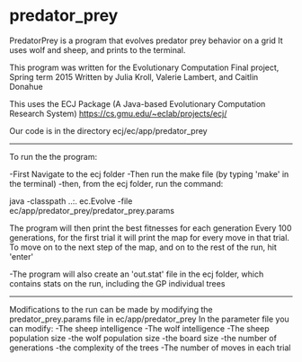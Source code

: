# predator_prey

PredatorPrey is a program that evolves predator prey behavior on a grid
It uses wolf and sheep, and prints to the terminal.
 
This program was written for the Evolutionary Computation Final project, Spring term 2015
Written by Julia Kroll, Valerie Lambert, and Caitlin Donahue

This uses the ECJ Package (A Java-based Evolutionary Computation Research System)
https://cs.gmu.edu/~eclab/projects/ecj/

Our code is in the directory ecj/ec/app/predator_prey

----------------------------------------------------------------------------------------------------------

To run the the program:

-First Navigate to the ecj folder
-Then run the make file (by typing 'make' in the terminal)
-then, from the ecj folder, run the command:

java -classpath ..:. ec.Evolve -file ec/app/predator_prey/predator_prey.params

The program will then print the best fitnesses for each generation 
Every 100 generations, for the first trial it will print the map for every move in that trial. 
To move on to the next step of the map, and on to the rest of the run, hit 'enter'

-The program will also create an 'out.stat' file in the ecj folder, which contains stats on the run, including the GP individual trees


---------------------------------------------------------------------------------------------------------

Modifications to the run can be made by modifying the predator_prey.params file in ec/app/predator_prey
In the parameter file you can modify:
-The sheep intelligence
-The wolf intelligence
-The sheep population size
-the wolf population size
-the board size
-the number of generations
-the complexity of the trees
-The number of moves in each trial

